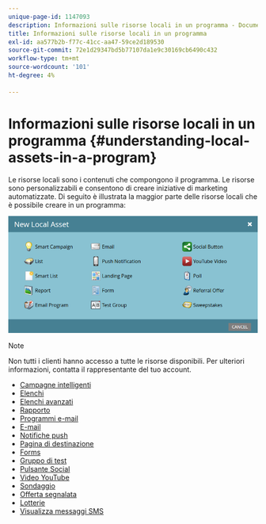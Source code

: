 ```yaml
---
unique-page-id: 1147093
description: Informazioni sulle risorse locali in un programma - Documentazione di Marketo - Documentazione del prodotto
title: Informazioni sulle risorse locali in un programma
exl-id: aa577b2b-f77c-41cc-aa47-59ce2d189530
source-git-commit: 72e1d29347bd5b77107da1e9c30169cb6490c432
workflow-type: tm+mt
source-wordcount: '101'
ht-degree: 4%

---
```


# Informazioni sulle risorse locali in un programma {#understanding-local-assets-in-a-program}

Le risorse locali sono i contenuti che compongono il programma. Le risorse sono personalizzabili e consentono di creare iniziative di marketing automatizzate. Di seguito è illustrata la maggior parte delle risorse locali che è possibile creare in un programma:

![](assets/one.png)

>[!NOTE]
>
>Non tutti i clienti hanno accesso a tutte le risorse disponibili. Per ulteriori informazioni, contatta il rappresentante del tuo account.

* [Campagne intelligenti](/help/marketo/product-docs/core-marketo-concepts/smart-campaigns/creating-a-smart-campaign/understanding-batch-and-trigger-smart-campaigns.md)
* [Elenchi](/help/marketo/product-docs/core-marketo-concepts/smart-lists-and-static-lists/static-lists/understanding-static-lists.md)
* [Elenchi avanzati](/help/marketo/product-docs/core-marketo-concepts/smart-lists-and-static-lists/creating-a-smart-list/create-a-smart-list.md)
* [Rapporto](/help/marketo/product-docs/reporting/basic-reporting/report-types/report-type-overview.md)
* [Programmi e-mail](/help/marketo/product-docs/email-marketing/email-programs/creating-an-email-program/understanding-email-programs.md)
* [E-mail](/help/marketo/product-docs/email-marketing/email-programs/email-program-actions/create-an-email-for-an-email-program.md)
* [Notifiche push](/help/marketo/product-docs/mobile-marketing/push-notifications/understanding-push-notifications.md)
* [Pagina di destinazione](/help/marketo/product-docs/demand-generation/landing-pages/understanding-landing-pages/understanding-free-form-vs-guided-landing-pages.md)
* [Forms](/help/marketo/product-docs/demand-generation/forms/creating-a-form/create-a-form.md)
* [Gruppo di test](/help/marketo/product-docs/demand-generation/landing-pages/understanding-landing-pages/landing-page-test-groups.md)
* [Pulsante Social](/help/marketo/product-docs/demand-generation/landing-pages/free-form-landing-pages/add-a-social-button-to-a-free-form-landing-page.md)
* [Video YouTube](/help/marketo/product-docs/demand-generation/social/social-functions/add-a-video.md)
* [Sondaggio](/help/marketo/product-docs/demand-generation/social/creating-a-poll/create-a-poll.md)
* [Offerta segnalata](/help/marketo/product-docs/demand-generation/social/referral-offers/create-a-referral-offer.md)
* [Lotterie](/help/marketo/product-docs/demand-generation/social/sweepstakes/create-sweepstakes.md)
* [Visualizza messaggi SMS](/help/marketo/product-docs/mobile-marketing/vibes-sms-messages/create-a-vibes-sms-message.md)
